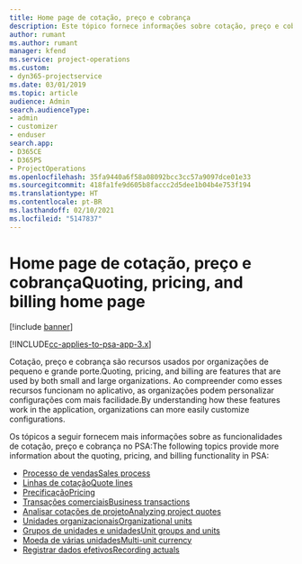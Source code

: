 ```yaml
---
title: Home page de cotação, preço e cobrança
description: Este tópico fornece informações sobre cotação, preço e cobrança.
author: rumant
ms.author: rumant
manager: kfend
ms.service: project-operations
ms.custom:
- dyn365-projectservice
ms.date: 03/01/2019
ms.topic: article
audience: Admin
search.audienceType:
- admin
- customizer
- enduser
search.app:
- D365CE
- D365PS
- ProjectOperations
ms.openlocfilehash: 35fa9440a6f58a08092bcc3cc57a9097dce01e33
ms.sourcegitcommit: 418fa1fe9d605b8faccc2d5dee1b04b4e753f194
ms.translationtype: HT
ms.contentlocale: pt-BR
ms.lasthandoff: 02/10/2021
ms.locfileid: "5147837"
---
```

# <a name="quoting-pricing-and-billing-home-page"></a><span data-ttu-id="7e5c7-103">Home page de cotação, preço e cobrança</span><span class="sxs-lookup"><span data-stu-id="7e5c7-103">Quoting, pricing, and billing home page</span></span>

[!include [banner](../includes/psa-now-project-operations.md)]

[!INCLUDE[cc-applies-to-psa-app-3.x](../includes/cc-applies-to-psa-app-3x.md)]

<span data-ttu-id="7e5c7-104">Cotação, preço e cobrança são recursos usados por organizações de pequeno e grande porte.</span><span class="sxs-lookup"><span data-stu-id="7e5c7-104">Quoting, pricing, and billing are features that are used by both small and large organizations.</span></span> <span data-ttu-id="7e5c7-105">Ao compreender como esses recursos funcionam no aplicativo, as organizações podem personalizar configurações com mais facilidade.</span><span class="sxs-lookup"><span data-stu-id="7e5c7-105">By understanding how these features work in the application, organizations can more easily customize configurations.</span></span>

<span data-ttu-id="7e5c7-106">Os tópicos a seguir fornecem mais informações sobre as funcionalidades de cotação, preço e cobrança no PSA:</span><span class="sxs-lookup"><span data-stu-id="7e5c7-106">The following topics provide more information about the quoting, pricing, and billing functionality in PSA:</span></span>

- [<span data-ttu-id="7e5c7-107">Processo de vendas</span><span class="sxs-lookup"><span data-stu-id="7e5c7-107">Sales process</span></span>](basic-sales-process.md)
- [<span data-ttu-id="7e5c7-108">Linhas de cotação</span><span class="sxs-lookup"><span data-stu-id="7e5c7-108">Quote lines</span></span>](basic-quote-lines.md)
- [<span data-ttu-id="7e5c7-109">Precificação</span><span class="sxs-lookup"><span data-stu-id="7e5c7-109">Pricing</span></span>](basic-pricing.md)
- [<span data-ttu-id="7e5c7-110">Transações comerciais</span><span class="sxs-lookup"><span data-stu-id="7e5c7-110">Business transactions</span></span>](basic-business-transactions.md)
- [<span data-ttu-id="7e5c7-111">Analisar cotações de projeto</span><span class="sxs-lookup"><span data-stu-id="7e5c7-111">Analyzing project quotes</span></span>](basic-analyzing-quotes.md)
- [<span data-ttu-id="7e5c7-112">Unidades organizacionais</span><span class="sxs-lookup"><span data-stu-id="7e5c7-112">Organizational units</span></span>](advanced-organizational.md)
- [<span data-ttu-id="7e5c7-113">Grupos de unidades e unidades</span><span class="sxs-lookup"><span data-stu-id="7e5c7-113">Unit groups and units</span></span>](advanced-units.md)
- [<span data-ttu-id="7e5c7-114">Moeda de várias unidades</span><span class="sxs-lookup"><span data-stu-id="7e5c7-114">Multi-unit currency</span></span>](advanced-currency.md)
- [<span data-ttu-id="7e5c7-115">Registrar dados efetivos</span><span class="sxs-lookup"><span data-stu-id="7e5c7-115">Recording actuals</span></span>](advanced-actuals.md)

